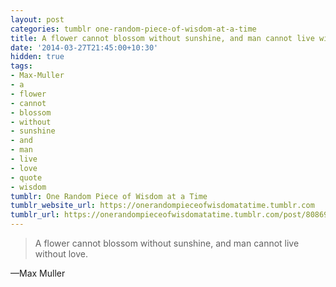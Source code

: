 ```yaml
---
layout: post
categories: tumblr one-random-piece-of-wisdom-at-a-time
title: A flower cannot blossom without sunshine, and man cannot live without love.
date: '2014-03-27T21:45:00+10:30'
hidden: true
tags:
- Max-Muller
- a
- flower
- cannot
- blossom
- without
- sunshine
- and
- man
- live
- love
- quote
- wisdom
tumblr: One Random Piece of Wisdom at a Time
tumblr_website_url: https://onerandompieceofwisdomatatime.tumblr.com
tumblr_url: https://onerandompieceofwisdomatatime.tumblr.com/post/80869401498/a-flower-cannot-blossom-without-sunshine-and-man
---
```

> A flower cannot blossom without sunshine, and man cannot live without love.

—Max Muller
